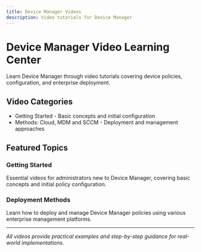 ```yaml
---
title: Device Manager Videos
description: Video tutorials for Device Manager
---
```


# Device Manager Video Learning Center

Learn Device Manager through video tutorials covering device policies, configuration, and enterprise deployment.

## Video Categories

- Getting Started - Basic concepts and initial configuration
- Methods: Cloud, MDM and SCCM - Deployment and management approaches

## Featured Topics

### Getting Started
Essential videos for administrators new to Device Manager, covering basic concepts and initial policy configuration.

### Deployment Methods
Learn how to deploy and manage Device Manager policies using various enterprise management platforms.

---

*All videos provide practical examples and step-by-step guidance for real-world implementations.*
